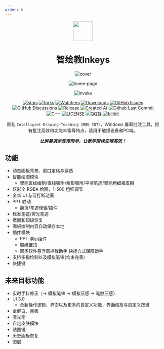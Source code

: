```yaml
---
order: 6
---
```


<div align="center">

<img src="/icon/Inkeys.png" width="64"/>

# 智绘教Inkeys

<ArticleMetadata />

![cover](https://raw.githubusercontent.com/Alan-CRL/Inkeys/main/GithubRes/cover2.png)

![home-page](/images/Inkeys/home-page.png)

![invoke](/images/Inkeys/invoke.png)

[![stars](https://img.shields.io/github/stars/Alan-CRL/Inkeys?label=Stars)](https://github.com/Alan-CRL/Inkeys) [![forks](https://img.shields.io/github/forks/Alan-CRL/Inkeys?label=Forks)](https://github.com/Alan-CRL/Inkeys) [![Watchers](https://img.shields.io/github/watchers/Alan-CRL/Inkeys?style=social)](https://github.com/Alan-CRL/Inkeys/watchers) [![Downloads](https://img.shields.io/github/downloads/Alan-CRL/Inkeys/total?style=social&label=Downloads&logo=github)](https://github.com/Alan-CRL/Inkeys/releases/latest) [![GitHub Issues](https://img.shields.io/github/issues-search/Alan-CRL/Inkeys?query=is%3Aopen&style=flat&logo=github&label=Issues&color=%233fb950)](https://github.com/Alan-CRL/Inkeys/issues) [![GitHub Discussions](https://img.shields.io/github/discussions/Alan-CRL/Inkeys?style=flat&logo=Github&label=Discussions)](https://github.com/Alan-CRL/Inkeys/discussions) [![Release](https://img.shields.io/github/v/release/Alan-CRL/Inkeys?style=flat&color=%233fb950&label=正式版)](https://github.com/Alan-CRL/Inkeys/releases/latest) [![Created At](https://img.shields.io/github/created-at/Alan-CRL/Inkeys)](https://github.com/Alan-CRL/Inkeys) [![Github Last Commit](https://img.shields.io/github/last-commit/Alan-CRL/Inkeys)](https://github.com/Alan-CRL/Inkeys/commits/main) ![C++](https://img.shields.io/badge/C%2B%2B-00599C?logo=c%2B%2B&logoColor=white&style=flat) [![LICENSE](https://img.shields.io/badge/License-GPL--3.0-red.svg "LICENSE")](https://github.com/Alan-CRL/Inkeys/blob/main/LICENSE) [![QQ群](https://img.shields.io/badge/-QQ%E7%BE%A4%EF%BD%9C618720802-blue?style=flat&logo=QQ)](https://qm.qq.com/q/iEDzSL0Wn) [![bilibili](https://img.shields.io/badge/-UP%E4%B8%BB%EF%BD%9Calan--CRL-%23FB7299?style=flat&logo=bilibili)](https://space.bilibili.com/1330313497)

原名 `Intelligent-Drawing-Teaching（简称 IDT）`，Windows 屏幕批注工具，拥有批注高效和功能丰富等特点，适用于触摸设备和PC端。

***让屏幕演示变得简单，让教学授课变得高效！***

</div>

<GitHubCard owner="Alan-CRL" repo="Inkeys" />

<Linkcard url="https://www.inkeys.top/" title="Inkeys" description="https://www.inkeys.top/" logo="/icon/Inkeys.png"/>

## 功能
- 动态画板背景、窗口定格与穿透
- 智能绘图模块
  - 智能直线绘制/直线吸附/矩形吸附/平滑笔迹/智能粗细橡皮擦
- 炫彩全 RGBA 绘图，1-500 粗细调节
- 全新 UI 与可打断动画
- PPT 联动
  - 翻页/笔迹保留/插件
- 标准笔迹/荧光笔迹
- 撤回和超级恢复
- 画板绘制内容自动保存本地
- 插件模块
  - PPT 演示组件
  - 超级置顶
  - 同类软件悬浮窗拦截助手
  快捷方式保障助手
- 支持多指绘制以及模拟笔锋(均未完善)
- 快捷键

## 未来目标功能
- 实时手抖修正（-> 模拟笔锋 -> 模拟压感 -> 笔触压感）
- UI 3.0
  - 全新操作逻辑、界面以及更多的自定义功能，界面缩放与自定义按键
- 全屏白、黑板
- 激光笔
- 自定皮肤模块
- 贴图镜
- 历史画板恢复
- 图层